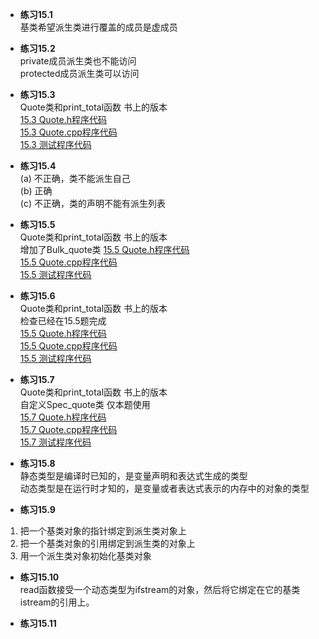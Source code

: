 * **练习15.1**  
基类希望派生类进行覆盖的成员是虚成员

* **练习15.2**  
private成员派生类也不能访问  
protected成员派生类可以访问  

* **练习15.3**  
Quote类和print_total函数 书上的版本  
[15.3 Quote.h程序代码](15.3/Quote.h)  
[15.3 Quote.cpp程序代码](15.3/Quote.cpp)  
[15.3 测试程序代码](15.3/main.cpp)  

* **练习15.4**  
(a) 不正确，类不能派生自己  
(b) 正确  
(c) 不正确，类的声明不能有派生列表  

* **练习15.5**  
Quote类和print_total函数 书上的版本  
增加了Bulk_quote类
[15.5 Quote.h程序代码](15.5/Quote.h)  
[15.5 Quote.cpp程序代码](15.5/Quote.cpp)  
[15.5 测试程序代码](15.5/main.cpp)  

* **练习15.6**  
Quote类和print_total函数 书上的版本  
检查已经在15.5题完成  
[15.5 Quote.h程序代码](15.5/Quote.h)  
[15.5 Quote.cpp程序代码](15.5/Quote.cpp)  
[15.5 测试程序代码](15.5/main.cpp)  

* **练习15.7**  
Quote类和print_total函数 书上的版本  
自定义Spec_quote类 仅本题使用  
[15.7 Quote.h程序代码](15.7/Quote.h)  
[15.7 Quote.cpp程序代码](15.7/Quote.cpp)  
[15.7 测试程序代码](15.7/main.cpp)  

* **练习15.8**  
静态类型是编译时已知的，是变量声明和表达式生成的类型  
动态类型是在运行时才知的，是变量或者表达式表示的内存中的对象的类型  

* **练习15.9**  
1. 把一个基类对象的指针绑定到派生类对象上  
2. 把一个基类对象的引用绑定到派生类的对象上  
3. 用一个派生类对象初始化基类对象  

* **练习15.10**  
read函数接受一个动态类型为ifstream的对象，然后将它绑定在它的基类istream的引用上。  

* **练习15.11**  